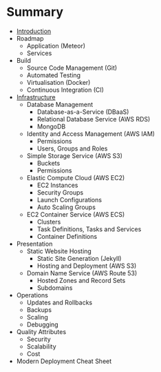 # Summary

* [Introduction](README.md)
* Roadmap
   * Application (Meteor)
   * Services
* Build
   * Source Code Management (Git)
   * Automated Testing
   * Virtualisation (Docker)
   * Continuous Integration (CI)
* [Infrastructure](infrastructure.md)
   * Database Management
       * Database-as-a-Service (DBaaS)
       * Relational Database Service (AWS RDS)
       * MongoDB
   * Identity and Access Management (AWS IAM)
       * Permissions
       * Users, Groups and Roles
   * Simple Storage Service (AWS S3)
       * Buckets
       * Permissions
   * Elastic Compute Cloud (AWS EC2)
       * EC2 Instances
       * Security Groups
       * Launch Configurations
       * Auto Scaling Groups
   * EC2 Container Service (AWS ECS)
       * Clusters
       * Task Definitions, Tasks and Services
       * Container Definitions
* Presentation
   * Static Website Hosting
       * Static Site Generation (Jekyll)
       * Hosting and Deployment (AWS S3)
   * Domain Name Service (AWS Route 53)
       * Hosted Zones and Record Sets
       * Subdomains
* Operations
   * Updates and Rollbacks
   * Backups
   * Scaling
   * Debugging
* Quality Attributes
   * Security
   * Scalability
   * Cost
* Modern Deployment Cheat Sheet

